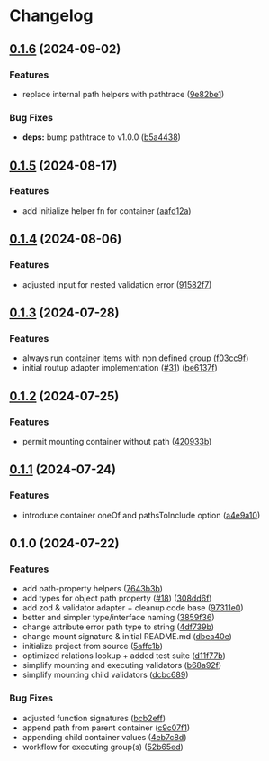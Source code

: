 # Changelog

## [0.1.6](https://github.com/tada5hi/validup/compare/validup-v0.1.5...validup-v0.1.6) (2024-09-02)


### Features

* replace internal path helpers with pathtrace ([9e82be1](https://github.com/tada5hi/validup/commit/9e82be14bde589f3915c57fd6ddee9d2a357f71e))


### Bug Fixes

* **deps:** bump pathtrace to v1.0.0 ([b5a4438](https://github.com/tada5hi/validup/commit/b5a4438a5505cbfbac4f964c06f4ebbdc06f2e67))

## [0.1.5](https://github.com/tada5hi/validup/compare/validup-v0.1.4...validup-v0.1.5) (2024-08-17)


### Features

* add initialize helper fn for container ([aafd12a](https://github.com/tada5hi/validup/commit/aafd12ada463776a353d9876237836e75f4988aa))

## [0.1.4](https://github.com/tada5hi/validup/compare/validup-v0.1.3...validup-v0.1.4) (2024-08-06)


### Features

* adjusted input for nested validation error ([91582f7](https://github.com/tada5hi/validup/commit/91582f79b18f9bf8f11191f26fbe38467e923c84))

## [0.1.3](https://github.com/tada5hi/validup/compare/validup-v0.1.2...validup-v0.1.3) (2024-07-28)


### Features

* always run container items with non defined group ([f03cc9f](https://github.com/tada5hi/validup/commit/f03cc9fba3c4ef411dd1b8ceb1acd8631872e5d1))
* initial routup adapter implementation ([#31](https://github.com/tada5hi/validup/issues/31)) ([be6137f](https://github.com/tada5hi/validup/commit/be6137fa0ee200c872d0536b94ecf9b4c8583c25))

## [0.1.2](https://github.com/tada5hi/validup/compare/validup-v0.1.1...validup-v0.1.2) (2024-07-25)


### Features

* permit mounting container without path ([420933b](https://github.com/tada5hi/validup/commit/420933b87f14e18fb23c5008bd82ea835bb78afd))

## [0.1.1](https://github.com/tada5hi/validup/compare/validup-v0.1.0...validup-v0.1.1) (2024-07-24)


### Features

* introduce container oneOf and pathsToInclude option ([a4e9a10](https://github.com/tada5hi/validup/commit/a4e9a1045924a7946cd628d282099ec0b788b76f))

## 0.1.0 (2024-07-22)


### Features

* add path-property helpers ([7643b3b](https://github.com/tada5hi/validup/commit/7643b3be6d14e23890296bccc5052f0bc9308f05))
* add types for object path property ([#18](https://github.com/tada5hi/validup/issues/18)) ([308dd6f](https://github.com/tada5hi/validup/commit/308dd6f2a68e4d8f182ea56a122b5d2dd28aea03))
* add zod & validator adapter + cleanup code base ([97311e0](https://github.com/tada5hi/validup/commit/97311e0217ae9b8e920506f26a0feedf057ad6d9))
* better and simpler type/interface naming ([3859f36](https://github.com/tada5hi/validup/commit/3859f3693e4b8fa64c47cb193ee2879b94a69dfb))
* change attribute error path type to string ([4df739b](https://github.com/tada5hi/validup/commit/4df739bd8d750cf9dce6384238305787a1a434f9))
* change mount signature & initial README.md ([dbea40e](https://github.com/tada5hi/validup/commit/dbea40e17238ad12b7ffabeadb7c9f01065cfece))
* initialize project from source ([5affc1b](https://github.com/tada5hi/validup/commit/5affc1bcdb1053fabd2909ac1f04fcdd49bfd9ab))
* optimized relations lookup + added test suite ([d11f77b](https://github.com/tada5hi/validup/commit/d11f77b27c1aade1ab0f610f7c1f94b94aa19b3c))
* simplify mounting and executing validators ([b68a92f](https://github.com/tada5hi/validup/commit/b68a92fec598cd43c646908a13a3fd0e44c8310e))
* simplify mounting child validators ([dcbc689](https://github.com/tada5hi/validup/commit/dcbc6898cd00450e490d80a499cd12993abe646c))


### Bug Fixes

* adjusted function signatures ([bcb2eff](https://github.com/tada5hi/validup/commit/bcb2effd55714829d8f6f3a848dc9d2e7fede3e0))
* append path from parent container ([c9c07f1](https://github.com/tada5hi/validup/commit/c9c07f1f003a68799e0ac874f7dd3f47e72af039))
* appending child container values ([4eb7c8d](https://github.com/tada5hi/validup/commit/4eb7c8d13820d280186c26cabe902a287f0d2932))
* workflow for executing group(s) ([52b65ed](https://github.com/tada5hi/validup/commit/52b65ed5fe0139ea56f37f72e771930a0d9344b3))

